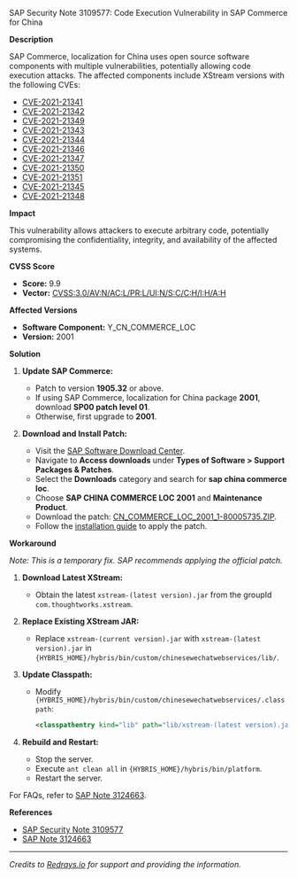SAP Security Note 3109577: Code Execution Vulnerability in SAP Commerce for China

**Description**

SAP Commerce, localization for China uses open source software components with multiple vulnerabilities, potentially allowing code execution attacks. The affected components include XStream versions with the following CVEs:

- [CVE-2021-21341](https://cve.mitre.org/cgi-bin/cvename.cgi?name=CVE-2021-21341)
- [CVE-2021-21342](https://cve.mitre.org/cgi-bin/cvename.cgi?name=CVE-2021-21342)
- [CVE-2021-21349](https://cve.mitre.org/cgi-bin/cvename.cgi?name=CVE-2021-21349)
- [CVE-2021-21343](https://cve.mitre.org/cgi-bin/cvename.cgi?name=CVE-2021-21343)
- [CVE-2021-21344](https://cve.mitre.org/cgi-bin/cvename.cgi?name=CVE-2021-21344)
- [CVE-2021-21346](https://cve.mitre.org/cgi-bin/cvename.cgi?name=CVE-2021-21346)
- [CVE-2021-21347](https://cve.mitre.org/cgi-bin/cvename.cgi?name=CVE-2021-21347)
- [CVE-2021-21350](https://cve.mitre.org/cgi-bin/cvename.cgi?name=CVE-2021-21350)
- [CVE-2021-21351](https://cve.mitre.org/cgi-bin/cvename.cgi?name=CVE-2021-21351)
- [CVE-2021-21345](https://cve.mitre.org/cgi-bin/cvename.cgi?name=CVE-2021-21345)
- [CVE-2021-21348](https://cve.mitre.org/cgi-bin/cvename.cgi?name=CVE-2021-21348)

**Impact**

This vulnerability allows attackers to execute arbitrary code, potentially compromising the confidentiality, integrity, and availability of the affected systems.

**CVSS Score**

- **Score:** 9.9
- **Vector:** [CVSS:3.0/AV:N/AC:L/PR:L/UI:N/S:C/C:H/I:H/A:H](https://www.first.org/cvss/calculator/3.0#CVSS:3.0/AV:N/AC:L/PR:L/UI:N/S:C/C:H/I:H/A:H)

**Affected Versions**

- **Software Component:** Y_CN_COMMERCE_LOC
- **Version:** 2001

**Solution**

1. **Update SAP Commerce:**
   - Patch to version **1905.32** or above.
   - If using SAP Commerce, localization for China package **2001**, download **SP00 patch level 01**.
   - Otherwise, first upgrade to **2001**.

2. **Download and Install Patch:**
   - Visit the [SAP Software Download Center](https://me.sap.com/disclaimer?site=https://support.sap.com/swdc).
   - Navigate to **Access downloads** under **Types of Software > Support Packages & Patches**.
   - Select the **Downloads** category and search for **sap china commerce loc**.
   - Choose **SAP CHINA COMMERCE LOC 2001** and **Maintenance Product**.
   - Download the patch: [CN_COMMERCE_LOC_2001_1-80005735.ZIP](https://softwaredownloads.sap.com/file/0020000001679902021).
   - Follow the [installation guide](https://help.sap.com/viewer/4c33bf189ab9409e84e589295c36d96e/1905/en-US/0c1a108f07f7446dac82d74bc896dcf7.html) to apply the patch.

**Workaround**

*Note: This is a temporary fix. SAP recommends applying the official patch.*

1. **Download Latest XStream:**
   - Obtain the latest `xstream-(latest version).jar` from the groupId `com.thoughtworks.xstream`.

2. **Replace Existing XStream JAR:**
   - Replace `xstream-(current version).jar` with `xstream-(latest version).jar` in `{HYBRIS_HOME}/hybris/bin/custom/chinesewechatwebservices/lib/`.

3. **Update Classpath:**
   - Modify `{HYBRIS_HOME}/hybris/bin/custom/chinesewechatwebservices/.classpath`:
     ```xml
     <classpathentry kind="lib" path="lib/xstream-(latest version).jar"/>
     ```

4. **Rebuild and Restart:**
   - Stop the server.
   - Execute `ant clean all` in `{HYBRIS_HOME}/hybris/bin/platform`.
   - Restart the server.

For FAQs, refer to [SAP Note 3124663](https://me.sap.com/notes/3124663).

**References**

- [SAP Security Note 3109577](https://me.sap.com/notes/3109577)
- [SAP Note 3124663](https://me.sap.com/notes/3124663)

---

*Credits to [Redrays.io](https://redrays.io) for support and providing the information.*